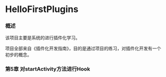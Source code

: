 # HelloFirstPlugins
 ### 概述   

该项目主要是系统的进行插件化学习。

项目全部来自《插件化开发指南》，目的是通过项目的练习，对插件化开发有一个初步的概念。



### 第5章 对startActivity方法进行Hook   

